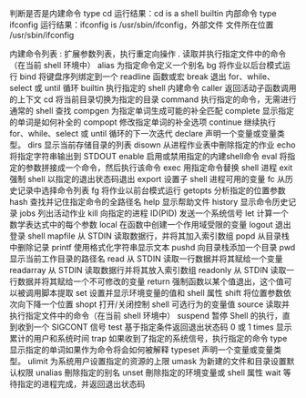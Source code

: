 判断是否是内建命令
  type cd
  运行结果：cd is a shell builtin 内部命令
  type ifconfig
  运行结果：ifconfig is /usr/sbin/ifconfig，外部文件 文件所在位置 /usr/sbin/ifconfig
  
  内建命令列表
  :	扩展参数列表，执行重定向操作
  .	读取并执行指定文件中的命令（在当前 shell 环境中）
  alias	为指定命令定义一个别名
  bg	将作业以后台模式运行
  bind	将键盘序列绑定到一个 readline 函数或宏
  break	退出 for、while、select 或 until 循环
  builtin	执行指定的 shell 内建命令
  caller	返回活动子函数调用的上下文
  cd	将当前目录切换为指定的目录
  command	执行指定的命令，无需进行通常的 shell 查找
  compgen	为指定单词生成可能的补全匹配
  complete	显示指定的单词是如何补全的
  compopt	修改指定单词的补全选项
  continue	继续执行 for、while、select 或 until 循环的下一次迭代
  declare	声明一个变量或变量类型。
  dirs	显示当前存储目录的列表
  disown	从进程作业表中刪除指定的作业
  echo	将指定字符串输出到 STDOUT
  enable	启用或禁用指定的内建shell命令
  eval	将指定的参数拼接成一个命令，然后执行该命令
  exec	用指定命令替换 shell 进程
  exit	强制 shell 以指定的退出状态码退出
  export	设置子 shell 进程可用的变量
  fc	从历史记录中选择命令列表
  fg	将作业以前台模式运行
  getopts	分析指定的位置参数
  hash	查找并记住指定命令的全路径名
  help	显示帮助文件
  history	显示命令历史记录
  jobs	列出活动作业
  kill	向指定的进程 ID(PID) 发送一个系统信号
  let	计算一个数学表达式中的每个参数
  local	在函数中创建一个作用域受限的变量
  logout	退出登录 shell
  mapfile	从 STDIN 读取数据行，并将其加入索引数组
  popd	从目录栈中删除记录
  printf	使用格式化字符串显示文本
  pushd	向目录栈添加一个目录
  pwd	显示当前工作目录的路径名
  read	从 STDIN 读取一行数据并将其赋给一个变量
  readarray	从 STDIN 读取数据行并将其放入索引数组
  readonly	从 STDIN 读取一行数据并将其赋给一个不可修改的变量
  return	强制函数以某个值退出，这个值可以被调用脚本提取
  set	设置并显示环境变量的值和 shell 属性
  shift	将位置参数依次向下降一个位置
  shopt	打开/关闭控制 shell 可选行为的变量值
  source	读取并执行指定文件中的命令（在当前 shell 环境中）
  suspend	暂停 Shell 的执行，直到收到一个 SIGCONT 信号
  test	基于指定条件返回退出状态码 0 或 1
  times	显示累计的用户和系统时间
  trap	如果收到了指定的系统信号，执行指定的命令
  type	显示指定的单词如果作为命令将会如何被解释
  typeset	声明一个变量或变量类型。
  ulimit	为系统用户设置指定的资源的上限
  umask	为新建的文件和目录设置默认权限
  unalias	刪除指定的别名
  unset	刪除指定的环境变量或 shell 属性
  wait	等待指定的进程完成，并返回退出状态码
